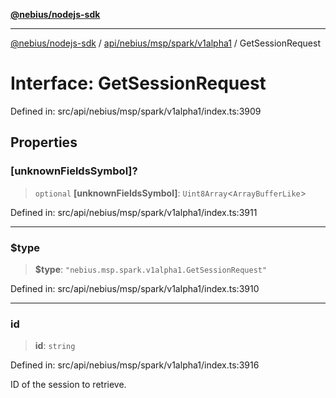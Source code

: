 [**@nebius/nodejs-sdk**](../../../../../../README.md)

---

[@nebius/nodejs-sdk](../../../../../../README.md) / [api/nebius/msp/spark/v1alpha1](../README.md) / GetSessionRequest

# Interface: GetSessionRequest

Defined in: src/api/nebius/msp/spark/v1alpha1/index.ts:3909

## Properties

### \[unknownFieldsSymbol\]?

> `optional` **\[unknownFieldsSymbol\]**: `Uint8Array`\<`ArrayBufferLike`\>

Defined in: src/api/nebius/msp/spark/v1alpha1/index.ts:3911

---

### $type

> **$type**: `"nebius.msp.spark.v1alpha1.GetSessionRequest"`

Defined in: src/api/nebius/msp/spark/v1alpha1/index.ts:3910

---

### id

> **id**: `string`

Defined in: src/api/nebius/msp/spark/v1alpha1/index.ts:3916

ID of the session to retrieve.
